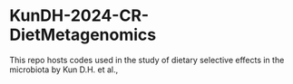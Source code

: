 # KunDH-2024-CR-DietMetagenomics
This repo hosts codes used in the study of dietary selective effects in the microbiota by Kun D.H. et al., 
